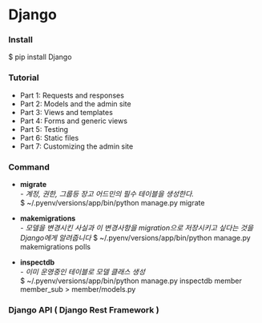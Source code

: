 
# Django  
  
### Install
$ pip install Django  
  
### Tutorial
* Part 1: Requests and responses
* Part 2: Models and the admin site
* Part 3: Views and templates
* Part 4: Forms and generic views
* Part 5: Testing
* Part 6: Static files
* Part 7: Customizing the admin site


### Command

* __migrate__  
_- 계정, 권한, 그룹등 장고 어드민의 필수 테이블을 생성한다._  
$  ~/.pyenv/versions/app/bin/python manage.py migrate  
  
* __makemigrations__  
_- 모델을 변경시킨 사실과 이 변경사항을 migration으로 저장시키고 싶다는 것을 Django에게 알려줍니다_
$ ~/.pyenv/versions/app/bin/python manage.py makemigrations polls  
  
* __inspectdb__  
_- 이미 운영중인 테이블로 모델 클래스 생성_  
$ ~/.pyenv/versions/app/bin/python manage.py inspectdb member member_sub > member/models.py  
  
### Django API ( Django Rest Framework )
